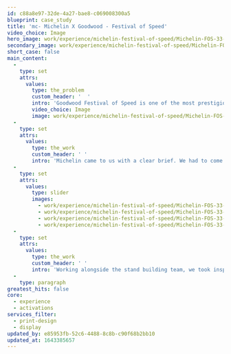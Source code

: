 ```yaml
---
id: c88a8e97-32de-4a27-bae8-c069008300a5
blueprint: case_study
title: 'mc- Michelin X Goodwood - Festival of Speed'
video_choice: Image
hero_image: work/experience/michelin-festival-of-speed/Michelin-FOS-33-Experience-Full-Image-1360x768.5.jpg
secondary_image: work/experience/michelin-festival-of-speed/Michelin-FOS-33-Experience-Secondary-Image-896x597.jpg
short_case: false
main_content:
  -
    type: set
    attrs:
      values:
        type: the_problem
        custom_header: '  '
        intro: 'Goodwood Festival of Speed is one of the most prestigious events on the motorsport calendar. So it''s no surprise, that anticipation was at fever pitch heading into 2021, as Goodwood returned after a year away. '
        video_choice: Image
        image: work/experience/michelin-festival-of-speed/Michelin-FOS-33-Experience-Large-927x522.jpg
  -
    type: set
    attrs:
      values:
        type: the_work
        custom_header: ' '
        intro: 'Michelin came to us with a clear brief. We had to come up with a concept that would get their key message of "Performance made to last" across in a dynamic way, but also within the Black & White colour scheme that is unique to Goodwood.'
  -
    type: set
    attrs:
      values:
        type: slider
        images:
          - work/experience/michelin-festival-of-speed/Michelin-FOS-33-Experience-Small-740x416.25-1.jpg
          - work/experience/michelin-festival-of-speed/Michelin-FOS-33-Experience-Small-740x416.25-2.jpg
          - work/experience/michelin-festival-of-speed/Michelin-FOS-33-Experience-Small-740x416.25-3.jpg
          - work/experience/michelin-festival-of-speed/Michelin-FOS-33-Experience-Small-740x416.25-4.jpg
  -
    type: set
    attrs:
      values:
        type: the_work
        custom_header: ' '
        intro: 'Working alongside the stand building team, we took inspiration from the key message to use Michelin Man in a range of dynamic poses. Twinned with the heavy slab typography of the Michelin typeface - we created a visually impactful stand for Michelin''s return to Goodwood, attracting the likes of Jenson Button across the weekend.'
  -
    type: paragraph
greatest_hits: false
core:
  - experience
  - activations
services_filter:
  - print-design
  - display
updated_by: e85953fb-52c6-4488-8c8b-c90f68b2bb10
updated_at: 1643385657
---
```

